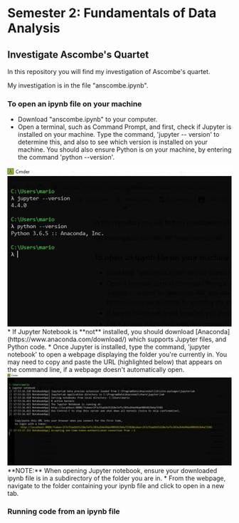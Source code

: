 # Semester 2: Fundamentals of Data Analysis
## Investigate Ascombe's Quartet

In this repository you will find my investigation of Ascombe's quartet. 

My investigation is in the file "anscombe.ipynb". 

### To open an ipynb file on your machine
* Download "anscombe.ipynb" to your computer.
* Open a terminal, such as Command Prompt, and first, check if Jupyter is installed on your machine. Type the command, 'jupyter -- version' to determine this, and also to see which version is installed on your machine. You should also ensure Python is on your machine, by entering the command 'python --version'.
<img src='images/openipynb1.jpeg'>
* If Jupyter Notebook is **not** installed, you should download [Anaconda](https://www.anaconda.com/download/) which supports Jupyter files, and Python code. 
* Once Jupyter is installed, type the command, 'jupyter notebook' to open a webpage displaying the folder you're currently in. You may need to copy and paste the URL (highlighted below) that appears on the command line, if a webpage doesn't automatically open. 
<img src='images/openipynb2.jpeg'>
**NOTE:** When opening Jupyter notebook, ensure your downloaded ipynb file is in a subdirectory of the folder you are in.
* From the webpage, navigate to the folder containing your ipynb file and click to open in a new tab. 

### Running code from an ipynb file
